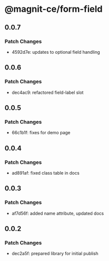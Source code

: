 # @magnit-ce/form-field

## 0.0.7

### Patch Changes

- 4592d7e: updates to optional field handling

## 0.0.6

### Patch Changes

- dec4ac9: refactored field-label slot

## 0.0.5

### Patch Changes

- 66c1b1f: fixes for demo page

## 0.0.4

### Patch Changes

- ad891af: fixed class table in docs

## 0.0.3

### Patch Changes

- af7d56f: added name attribute, updated docs

## 0.0.2

### Patch Changes

- dec2a5f: prepared library for initial publish
